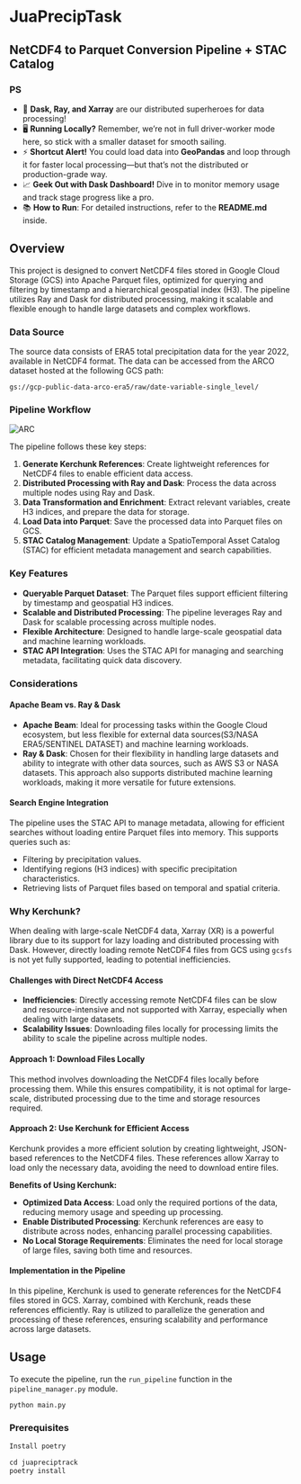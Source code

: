 # JuaPrecipTask

## NetCDF4 to Parquet Conversion Pipeline + STAC Catalog

### PS
- 🚀 **Dask, Ray, and Xarray** are our distributed superheroes for data processing!
- 🖥️ **Running Locally?** Remember, we’re not in full driver-worker mode here, so stick with a smaller dataset for smooth sailing.
- ⚡ **Shortcut Alert!** You could load data into **GeoPandas** and loop through it for faster local processing—but that’s not the distributed or production-grade way.
- 📈 **Geek Out with Dask Dashboard!** Dive in to monitor memory usage and track stage progress like a pro.
- 📚 **How to Run**: For detailed instructions, refer to the **README.md** inside.

## Overview

This project is designed to convert NetCDF4 files stored in Google Cloud Storage (GCS) into Apache Parquet files, optimized for querying and filtering by timestamp and a hierarchical geospatial index (H3). The pipeline utilizes Ray and Dask for distributed processing, making it scalable and flexible enough to handle large datasets and complex workflows.

### Data Source

The source data consists of ERA5 total precipitation data for the year 2022, available in NetCDF4 format. The data can be accessed from the ARCO dataset hosted at the following GCS path:

``gs://gcp-public-data-arco-era5/raw/date-variable-single_level/``



### Pipeline Workflow

![ARC](https://github.com/user-attachments/assets/a01439e1-cb93-48a1-8cb4-223d2a1827cb)


The pipeline follows these key steps:

1. **Generate Kerchunk References**: Create lightweight references for NetCDF4 files to enable efficient data access.
2. **Distributed Processing with Ray and Dask**: Process the data across multiple nodes using Ray and Dask.
3. **Data Transformation and Enrichment**: Extract relevant variables, create H3 indices, and prepare the data for storage.
4. **Load Data into Parquet**: Save the processed data into Parquet files on GCS.
5. **STAC Catalog Management**: Update a SpatioTemporal Asset Catalog (STAC) for efficient metadata management and search capabilities.

### Key Features

- **Queryable Parquet Dataset**: The Parquet files support efficient filtering by timestamp and geospatial H3 indices.
- **Scalable and Distributed Processing**: The pipeline leverages Ray and Dask for scalable processing across multiple nodes.
- **Flexible Architecture**: Designed to handle large-scale geospatial data and machine learning workloads.
- **STAC API Integration**: Uses the STAC API for managing and searching metadata, facilitating quick data discovery.

### Considerations

#### Apache Beam vs. Ray & Dask

- **Apache Beam**: Ideal for processing tasks within the Google Cloud ecosystem, but less flexible for external data sources(S3/NASA ERA5/SENTINEL DATASET) and machine learning workloads.
- **Ray & Dask**: Chosen for their flexibility in handling large datasets and ability to integrate with other data sources, such as AWS S3 or NASA datasets. This approach also supports distributed machine learning workloads, making it more versatile for future extensions.

#### Search Engine Integration

The pipeline uses the STAC API to manage metadata, allowing for efficient searches without loading entire Parquet files into memory. This supports queries such as:

- Filtering by precipitation values.
- Identifying regions (H3 indices) with specific precipitation characteristics.
- Retrieving lists of Parquet files based on temporal and spatial criteria.

### Why Kerchunk?

When dealing with large-scale NetCDF4 data, Xarray (XR) is a powerful library due to its support for lazy loading and distributed processing with Dask. However, directly loading remote NetCDF4 files from GCS using `gcsfs` is not yet fully supported, leading to potential inefficiencies.

#### Challenges with Direct NetCDF4 Access

- **Inefficiencies**: Directly accessing remote NetCDF4 files can be slow and resource-intensive and not supported with Xarray, especially when dealing with large datasets.
- **Scalability Issues**: Downloading files locally for processing limits the ability to scale the pipeline across multiple nodes.

#### Approach 1: Download Files Locally

This method involves downloading the NetCDF4 files locally before processing them. While this ensures compatibility, it is not optimal for large-scale, distributed processing due to the time and storage resources required.

#### Approach 2: Use Kerchunk for Efficient Access

Kerchunk provides a more efficient solution by creating lightweight, JSON-based references to the NetCDF4 files. These references allow Xarray to load only the necessary data, avoiding the need to download entire files.

**Benefits of Using Kerchunk:**

- **Optimized Data Access**: Load only the required portions of the data, reducing memory usage and speeding up processing.
- **Enable Distributed Processing**: Kerchunk references are easy to distribute across nodes, enhancing parallel processing capabilities.
- **No Local Storage Requirements**: Eliminates the need for local storage of large files, saving both time and resources.

#### Implementation in the Pipeline

In this pipeline, Kerchunk is used to generate references for the NetCDF4 files stored in GCS. Xarray, combined with Kerchunk, reads these references efficiently. Ray is utilized to parallelize the generation and processing of these references, ensuring scalability and performance across large datasets.

## Usage

To execute the pipeline, run the `run_pipeline` function in the `pipeline_manager.py` module. 

```python main.py```


### Prerequisites
```python
Install poetry

cd juapreciptrack
poetry install

```
